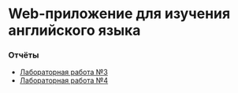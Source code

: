 # Web-приложение для изучения английского языка

### Отчёты

* [Лабораторная работа №3](https://docs.google.com/document/d/1NVCIdpqb8zhIl2u_Rr8nbbqNFyVRGdUnqOgoA-h1CZ4/edit?usp=sharing)
* [Лабораторная работа №4](https://docs.google.com/document/d/1g8dKkh4GDp0beBa-XgYAiIPFhIFhjfvYSYMBpmikcHU/edit?usp=sharing)